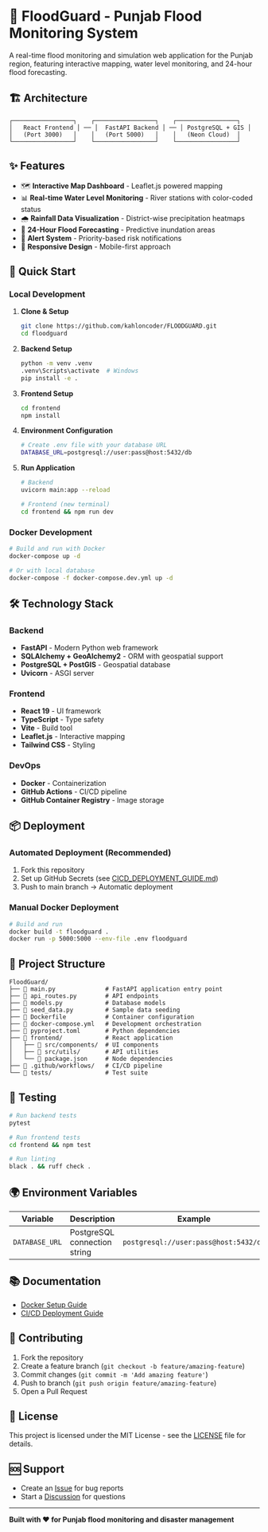 # 🌊 FloodGuard - Punjab Flood Monitoring System

A real-time flood monitoring and simulation web application for the Punjab region, featuring interactive mapping, water level monitoring, and 24-hour flood forecasting.

## 🏗️ Architecture

```
┌─────────────────┐    ┌─────────────────┐    ┌─────────────────┐
│   React Frontend │ ── │  FastAPI Backend │ ── │ PostgreSQL + GIS │
│   (Port 3000)   │    │   (Port 5000)   │    │   (Neon Cloud)  │
└─────────────────┘    └─────────────────┘    └─────────────────┘
```

## ✨ Features

- 🗺️ **Interactive Map Dashboard** - Leaflet.js powered mapping
- 📊 **Real-time Water Level Monitoring** - River stations with color-coded status
- 🌧️ **Rainfall Data Visualization** - District-wise precipitation heatmaps
- 🔮 **24-Hour Flood Forecasting** - Predictive inundation areas
- 🚨 **Alert System** - Priority-based risk notifications
- 📱 **Responsive Design** - Mobile-first approach

## 🚀 Quick Start

### Local Development

1. **Clone & Setup**
   ```bash
   git clone https://github.com/kahloncoder/FLOODGUARD.git
   cd floodguard
   ```

2. **Backend Setup**
   ```bash
   python -m venv .venv
   .venv\Scripts\activate  # Windows
   pip install -e .
   ```

3. **Frontend Setup**
   ```bash
   cd frontend
   npm install
   ```

4. **Environment Configuration**
   ```bash
   # Create .env file with your database URL
   DATABASE_URL=postgresql://user:pass@host:5432/db
   ```

5. **Run Application**
   ```bash
   # Backend
   uvicorn main:app --reload

   # Frontend (new terminal)
   cd frontend && npm run dev
   ```

### Docker Development

```bash
# Build and run with Docker
docker-compose up -d

# Or with local database
docker-compose -f docker-compose.dev.yml up -d
```

## 🛠️ Technology Stack

### Backend
- **FastAPI** - Modern Python web framework
- **SQLAlchemy + GeoAlchemy2** - ORM with geospatial support
- **PostgreSQL + PostGIS** - Geospatial database
- **Uvicorn** - ASGI server

### Frontend
- **React 19** - UI framework
- **TypeScript** - Type safety
- **Vite** - Build tool
- **Leaflet.js** - Interactive mapping
- **Tailwind CSS** - Styling

### DevOps
- **Docker** - Containerization
- **GitHub Actions** - CI/CD pipeline
- **GitHub Container Registry** - Image storage

## 📦 Deployment

### Automated Deployment (Recommended)
1. Fork this repository
2. Set up GitHub Secrets (see [CICD_DEPLOYMENT_GUIDE.md](CICD_DEPLOYMENT_GUIDE.md))
3. Push to main branch → Automatic deployment

### Manual Docker Deployment
```bash
# Build and run
docker build -t floodguard .
docker run -p 5000:5000 --env-file .env floodguard
```

## 📁 Project Structure

```
FloodGuard/
├── 📄 main.py              # FastAPI application entry point
├── 📄 api_routes.py        # API endpoints
├── 📄 models.py            # Database models
├── 📄 seed_data.py         # Sample data seeding
├── 🐳 Dockerfile           # Container configuration
├── 🐳 docker-compose.yml   # Development orchestration
├── 🔧 pyproject.toml       # Python dependencies
├── 📁 frontend/            # React application
│   ├── 📁 src/components/  # UI components
│   ├── 📁 src/utils/       # API utilities
│   └── 📄 package.json     # Node dependencies
├── 📁 .github/workflows/   # CI/CD pipeline
└── 📁 tests/               # Test suite
```

## 🧪 Testing

```bash
# Run backend tests
pytest

# Run frontend tests
cd frontend && npm test

# Run linting
black . && ruff check .
```

## 🌍 Environment Variables

| Variable | Description | Example |
|----------|-------------|---------|
| `DATABASE_URL` | PostgreSQL connection string | `postgresql://user:pass@host:5432/db` |

## 📚 Documentation

- [Docker Setup Guide](DOCKER_SETUP.md)
- [CI/CD Deployment Guide](CICD_DEPLOYMENT_GUIDE.md)

## 🤝 Contributing

1. Fork the repository
2. Create a feature branch (`git checkout -b feature/amazing-feature`)
3. Commit changes (`git commit -m 'Add amazing feature'`)
4. Push to branch (`git push origin feature/amazing-feature`)
5. Open a Pull Request

## 📄 License

This project is licensed under the MIT License - see the [LICENSE](LICENSE) file for details.

## 🆘 Support

- Create an [Issue](https://github.com/kahloncoder/FLOODGUARD/issues) for bug reports
- Start a [Discussion](https://github.com/kahloncoder/FLOODGUARD/discussions) for questions

---

**Built with ❤️ for Punjab flood monitoring and disaster management**